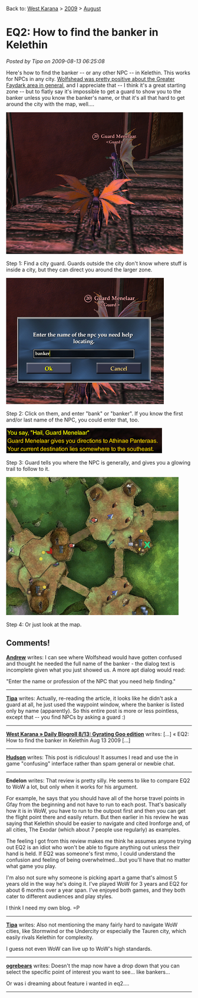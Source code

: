 Back to: [West Karana](/posts/westkarana.md) > [2009](/posts/2009/westkarana.md) > [August](./westkarana.md)
# EQ2: How to find the banker in Kelethin

*Posted by Tipa on 2009-08-13 06:25:08*

Here's how to find the banker -- or any other NPC -- in Kelethin. This works for NPCs in any city. [Wolfshead was pretty positive about the Greater Faydark area in general](http://www.wolfsheadonline.com/?p=2828), and I appreciate that -- I think it's a great starting zone -- but to flatly say it's impossible to get a guard to show you to the banker unless you know the banker's name, or that it's all that hard to get around the city with the map, well....

![Step 1. Find any guard](../../../uploads/2009/08/1-findguard.jpg "Step 1. Find any guard")

Step 1: Find a city guard. Guards outside the city don't know where stuff is inside a city, but they can direct you around the larger zone.

![Click on the guard and ask for the banker](../../../uploads/2009/08/2-enterbanker.jpg "Click on the guard and ask for the banker")

Step 2: Click on them, and enter "bank" or "banker". If you know the first and/or last name of the NPC, you could enter that, too.

![3-guardhelps](../../../uploads/2009/08/3-guardhelps.jpg "3-guardhelps")

Step 3: Guard tells you where the NPC is generally, and gives you a glowing trail to follow to it.

![It's on the map, too.](../../../uploads/2009/08/4-locationonmap.jpg "It's on the map, too.")

Step 4: Or just look at the map.

## Comments!

**[Andrew](http://teethandclaws.blogspot.com)** writes: I can see where Wolfshead would have gotten confused and thought he needed the full name of the banker - the dialog text is incomplete given what you just showed us. A more apt dialog would read:

"Enter the name or profession of the NPC that you need help finding."

---

**[Tipa](https://chasingdings.com)** writes: Actually, re-reading the article, it looks like he didn't ask a guard at all, he just used the waypoint window, where the banker is listed only by name (apparently). So this entire post is more or less pointless, except that -- you find NPCs by asking a guard :)

---

**[West Karana » Daily Blogroll 8/13: Gyrating Goo edition](https://chasingdings.com/index.php/2009/08/13/daily-blogroll-813-gyrating-goo-edition/)** writes: [...] « EQ2: How to find the banker in Kelethin Aug 13 2009 [...]

---

**[Hudson](http://hudshideout.com/blog)** writes: This post is ridiculous! It assumes I read and use the in game "confusing" interface rather than spam general or newbie chat.

---

**Endelon** writes: That review is pretty silly. He seems to like to compare EQ2 to WoW a lot, but only when it works for his argument. 

For example, he says that you should have all of the horse travel points in Gfay from the beginning and not have to run to each post. That's basically how it is in WoW, you have to run to the outpost first and then you can get the flight point there and easily return. But then earlier in his review he was saying that Kelethin should be easier to navigate and cited Ironforge and, of all cities, The Exodar (which about 7 people use regularly) as examples.

The feeling I got from this review makes me think he assumes anyone trying out EQ2 is an idiot who won't be able to figure anything out unless their hand is held. If EQ2 was someone's first mmo, I could understand the confusion and feeling of being overwhelmed...but you'll have that no matter what game you play. 

I'm also not sure why someone is picking apart a game that's almost 5 years old in the way he's doing it. I've played WoW for 3 years and EQ2 for about 6 months over a year span. I've enjoyed both games, and they both cater to different audiences and play styles. 

I think I need my own blog. =P

---

**[Tipa](https://chasingdings.com)** writes: Also not mentioning the many fairly hard to navigate WoW cities, like Stormwind or the Undercity or especially the Tauren city, which easily rivals Kelethin for complexity.

I guess not even WoW can live up to WoW's high standards.

---

**[ogrebears](http://ogrebear.com)** writes: Doesn't the map now have a drop down that you can select the specific point of interest you want to see... like bankers...

Or was i dreaming about feature i wanted in eq2....

---

